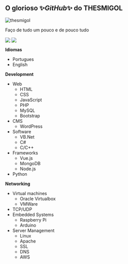 <h2>O glorioso ✨<i>GitHub</i>✨ do THESMIGOL</h2>
<p align="left"> <img src="https://komarev.com/ghpvc/?username=thesmigol&label=%F0%9F%8C%9F%20%20CURIOSOS QUE ENTRARAM AQUI&color=0e75b6&style=flat" alt="thesmigol" /> </p>

Faço de tudo um pouco e de pouco tudo

  

  <img align="center" src="https://github-readme-stats.vercel.app/api?username=thesmigol&show_icons=true&theme=dracula&count_private=true" />
  <img align="center" src="https://github-readme-stats.vercel.app/api/top-langs/?username=thesmigol&show_icons=true&theme=dracula&count_private=true" />


 **Idiomas**
- Portugues
- English

 **Development**
- Web
  - HTML
  - CSS
  - JavaScript
  - PHP
  - MySQL
  - Bootstrap
- CMS
  - WordPress
- Software
  - VB.Net
  - C#
  - C/C++
- Frameworks
  - Vue.js
  - MongoDB
  - Node.js
- Python

**Networking**
- Virtual machines
  - Oracle Virtualbox
  - VMWare
- TCP/UDP
- Embedded Systems
  - Raspberry Pi
  - Arduino
- Server Management
  - Linux
  - Apache
  - SSL
  - DNS
  - AWS

